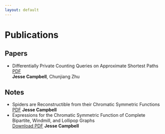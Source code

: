 ```yaml
---
layout: default
---
```


  <h1>Publications</h1>
  
  <section id="papers">
    <h2>Papers</h2>
    <ul>
      <li>
        <span class="publication-title">Differentially Private Counting Queries on Approximate Shortest Paths</span><br><a href="files/approximate_range_query.pdf" target="_blank">PDF</a>
        </li>
        <span class="publication-authors"><b>Jesse Campbell</b>, Chunjiang Zhu</span><br>
      </li>
    </ul>
  </section>
  
  <section id="notes">
    <h2>Notes</h2>
    <ul>
      <li>
        <span class="publication-title">Spiders are Reconstructible from their Chromatic Symmetric Functions</span><br> <a href="files/spiders.pdf" target="_blank">PDF</a>
        <span class="publication-authors"><b>Jesse Campbell</b></span><br>
      </li>
      <li>
        <span class="publication-title">Expressions for the Chromatic Symmetric Function of Complete Bipartite, Windmill, and Lollipop Graphs</span><br> <a href="files/bases.pdf" target="_blank">Download PDF</a>
        <span class="publication-authors"><b>Jesse Campbell</b></span><br>
      </li>
    </ul>
  </section>
</body>
</html>
